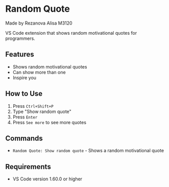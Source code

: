 # Random Quote

Made by Rezanova Alisa M3120

VS Code extension that shows random motivational quotes for programmers.

## Features

- Shows random motivational quotes
- Can show more than one
- Inspire you

## How to Use

1. Press `Ctrl+Shift+P`
2. Type "Show random quote"
3. Press `Enter`
4. Press `See more` to see more quotes

## Commands

- `Random Quote: Show random quote` - Shows a random motivational quote

## Requirements

- VS Code version 1.60.0 or higher
